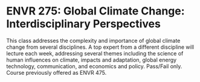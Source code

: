 # ENVR 275: Global Climate Change: Interdisciplinary Perspectives

This class addresses the complexity and importance of global climate change from several disciplines. A top expert from a different discipline will lecture each week, addressing several themes including the science of human influences on climate, impacts and adaptation, global energy technology, communication, and economics and policy. Pass/Fail only. Course previously offered as ENVR 475.